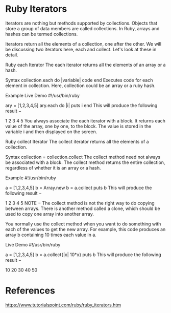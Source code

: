 # Ruby Iterators

Iterators are nothing but methods supported by collections. Objects that store a group of data members are called collections. In Ruby, arrays and hashes can be termed collections.

Iterators return all the elements of a collection, one after the other. We will be discussing two iterators here, each and collect. Let's look at these in detail.

Ruby each Iterator
The each iterator returns all the elements of an array or a hash.

Syntax
collection.each do |variable|
   code
end
Executes code for each element in collection. Here, collection could be an array or a ruby hash.

Example
Live Demo
#!/usr/bin/ruby

ary = [1,2,3,4,5]
ary.each do |i|
   puts i
end
This will produce the following result −

1
2
3
4
5
You always associate the each iterator with a block. It returns each value of the array, one by one, to the block. The value is stored in the variable i and then displayed on the screen.

Ruby collect Iterator
The collect iterator returns all the elements of a collection.

Syntax
collection = collection.collect
The collect method need not always be associated with a block. The collect method returns the entire collection, regardless of whether it is an array or a hash.

Example
#!/usr/bin/ruby

a = [1,2,3,4,5]
b = Array.new
b = a.collect
puts b
This will produce the following result −

1
2
3
4
5
NOTE − The collect method is not the right way to do copying between arrays. There is another method called a clone, which should be used to copy one array into another array.

You normally use the collect method when you want to do something with each of the values to get the new array. For example, this code produces an array b containing 10 times each value in a.

Live Demo
#!/usr/bin/ruby

a = [1,2,3,4,5]
b = a.collect{|x| 10*x}
puts b
This will produce the following result −

10
20
30
40
50

# References
https://www.tutorialspoint.com/ruby/ruby_iterators.htm
